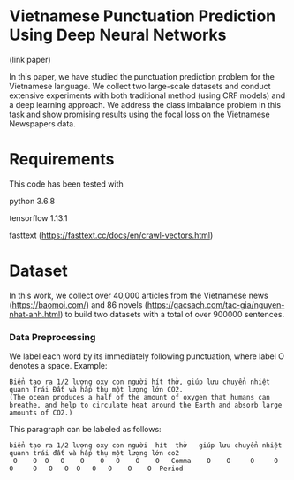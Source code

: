 # Vietnamese Punctuation Prediction Using Deep Neural Networks
(link paper)

In this paper, we have studied the punctuation prediction problem for the Vietnamese language. We collect two large-scale datasets and conduct extensive experiments with both traditional method (using CRF models) and a deep learning approach. We address the class imbalance problem in this task and show promising results using the focal loss on the Vietnamese Newspapers data.

# Requirements
This code has been tested with 

python 3.6.8

tensorflow 1.13.1

fasttext (https://fasttext.cc/docs/en/crawl-vectors.html)

# Dataset

In this work, we collect over 40,000 articles from the Vietnamese news (https://baomoi.com/) and 86 novels (https://gacsach.com/tac-gia/nguyen-nhat-anh.html) to build two datasets with a total of over 900000 sentences.

### Data Preprocessing
We label each word by its immediately following punctuation, where label O denotes a space. Example:
```
Biển tạo ra 1/2 lượng oxy con người hít thở, giúp lưu chuyển nhiệt quanh Trái Đất và hấp thụ một lượng lớn CO2.
(The ocean produces a half of the amount of oxygen that humans can breathe, and help to circulate heat around the Earth and absorb large amounts of CO2.)
```
This paragraph can be labeled as follows:
```
biển tạo ra 1/2 lượng oxy con người  hít  thở   giúp lưu chuyển nhiệt quanh trái đất và hấp thụ một lượng lớn co2
 O    O  O   O    O    O   O    O    O   Comma    O    O     O     O     O     O   O   O  O   O   O    O    O  Period 
```
# 

